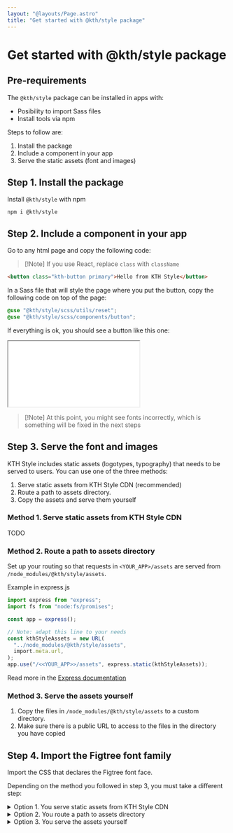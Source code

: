 ```yaml
---
layout: "@layouts/Page.astro"
title: "Get started with @kth/style package"
---
```


# Get started with @kth/style package

## Pre-requirements

The `@kth/style` package can be installed in apps with:

- Posibility to import Sass files
- Install tools via npm

Steps to follow are:

1. Install the package
2. Include a component in your app
3. Serve the static assets (font and images)

## Step 1. Install the package

Install `@kth/style` with npm

```
npm i @kth/style
```

## Step 2. Include a component in your app

Go to any html page and copy the following code:

> [!Note] If you use React, replace `class` with `className`

```html
<button class="kth-button primary">Hello from KTH Style</button>
```

In a Sass file that will style the page where you put the button, copy the following code on top of the page:

```scss
@use "@kth/style/scss/utils/reset";
@use "@kth/style/scss/components/button";
```

If everything is ok, you should see a button like this one:

<iframe src="/style/en/examples/button/default"></iframe>

> [!Note] At this point, you might see fonts incorrectly, which is something will be fixed in the next steps

## Step 3. Serve the font and images

KTH Style includes static assets (logotypes, typography) that needs to be served to users. You can use one of the three methods:

1. Serve static assets from KTH Style CDN (recommended)
2. Route a path to assets directory.
3. Copy the assets and serve them yourself

### Method 1. Serve static assets from KTH Style CDN

TODO

### Method 2. Route a path to assets directory

Set up your routing so that requests in `<YOUR_APP>/assets` are served from `/node_modules/@kth/style/assets`.

Example in express.js

```ts
import express from "express";
import fs from "node:fs/promises";

const app = express();

// Note: adapt this line to your needs
const kthStyleAssets = new URL(
  "../node_modules/@kth/style/assets",
  import.meta.url,
);
app.use("/<<YOUR_APP>>/assets", express.static(kthStyleAssets));
```

Read more in the [Express documentation](https://expressjs.com/en/starter/static-files.html)

### Method 3. Serve the assets yourself

1. Copy the files in `/node_modules/@kth/style/assets` to a custom directory.
2. Make sure there is a public URL to access to the files in the directory you have copied

## Step 4. Import the Figtree font family

Import the CSS that declares the Figtree font face.

Depending on the method you followed in step 3, you must take a different step:

<details class="kth-details">
<summary>Option 1. You serve static assets from KTH Style CDN</summary>
<div class="kth-details__content">

TODO

</div>
</details>

<details class="kth-details">
<summary>Option 2. You route a path to assets directory</summary>
<div class="kth-details__content">

You can import the Figtree using the HTML `<link>` tag or CSS `@import` rule.

```html
<link rel="stylesheet" href="/<YOUR_APP>/assets/fonts.css" />
```

```scss
@import url("/<YOUR_APP>/assets/fonts.css");
```

</div>
</details>

<details class="kth-details">
<summary>Option 3. You serve the assets yourself</summary>

Import the CSS file originally called `fonts.css` using the HTML `<link>` tag or CSS `@import` rule. You might need to edit it if you have move the font files to a different place

```html
<link rel="stylesheet" href="/<YOUR_PATH>/fonts.css" />
```

```scss
@import url("/<YOUR_PATH>/fonts.css");
```

</div>
</details>
